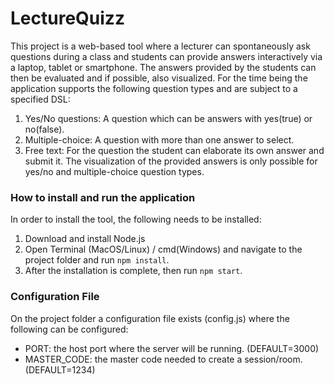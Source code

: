# LectureQuizz
This project is a web-based tool where a lecturer can spontaneously ask
questions during a class and students can provide answers interactively via a laptop, tablet or smartphone. The answers provided by the students can then be evaluated and if possible, also visualized. For
the time being the application supports the following question types and are subject to a specified DSL:
1. Yes/No questions: A question which can be answers with yes(true) or no(false).
2. Multiple-choice: A question with more than one answer to select.
3. Free text: For the question the student can elaborate its own answer and submit it.
The visualization of the provided answers is only possible for yes/no and multiple-choice question types.


### How to install and run the application
In order to install the tool, the following needs to be installed:
1. Download and install Node.js
2. Open Terminal (MacOS/Linux) / cmd(Windows) and navigate to the project folder and run `npm install`.
3. After the installation is complete, then run `npm start`.

### Configuration File
On the project folder a configuration file exists (config.js) where the following can be configured:
* PORT: the host port where the server will be running. (DEFAULT=3000)
* MASTER_CODE: the master code needed to create a session/room. (DEFAULT=1234)
